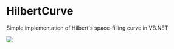# HilbertCurve
Simple implementation of Hilbert's space-filling curve in VB.NET

![](https://xfx.net/stackoverflow/hilbert_curve/hc01_anim_small.gif)

